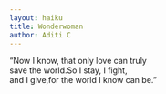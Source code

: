 ```yaml
---
layout: haiku
title: Wonderwoman
author: Aditi C
---
```


“Now I know, that only love can truly<br>
save the world.So I stay, I fight,<br>
and I give,for the world I know can be.”<br>
